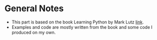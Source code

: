 # General Notes
*  This part is based on the book Learning Python by Mark Lutz [link](www.ebook-dl.com).
*  Examples and code are mostly written from the book and some code I produced on my own.